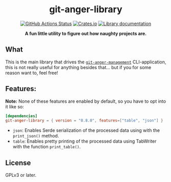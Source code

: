 <h1 align="center">git-anger-library</h1>
<p align="center">
   <a href="https://github.com/sondr3/git-anger-management/actions"><img alt="GitHub Actions Status" src="https://github.com/sondr3/git-anger-management/workflows/pipeline/badge.svg" /></a>
   <a href="https://crates.io/crates/git-anger-library"><img alt="Crates.io" src="https://img.shields.io/crates/v/git-anger-library?label=library"></a>
   <a href="https://docs.rs/crate/git-anger-library/"><img alt="Library documentation" src="https://docs.rs/git-anger-library/badge.svg"></a>
</p>

<p align="center">
   <strong>A fun little utility to figure out how naughty projects are.</strong>
</p>

## What

This is the main library that drives the
[`git-anger-management`](https://crates.io/crates/git-anger-management)
CLI-application, this is not really useful for anything besides that... but if
you for some reason want to, feel free!

## Features:

**Note:** None of these features are enabled by default, so you have to opt into
it like so:

```toml
[dependencies]
git-anger-library = { version = "0.8.0", features=["table", "json"] }
```

- `json`: Enables Serde serialization of the processed data using with the
  `print_json()` method.
- `table`: Enables pretty printing of the processed data using TabWriter with
  the function `print_table()`.

## License

GPLv3 or later.
